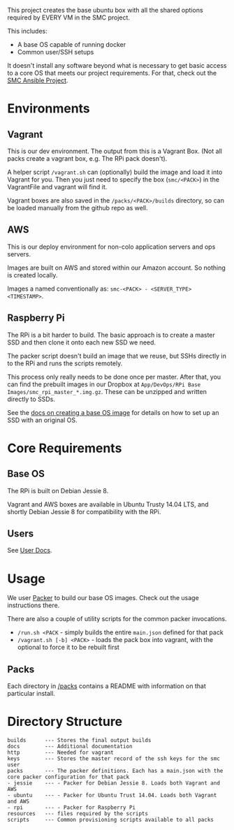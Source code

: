 This project creates the base ubuntu box with all the shared options required by EVERY VM in the SMC project.

This includes:

* A base OS capable of running docker
* Common user/SSH setups

It doesn't install any software beyond what is necessary to get basic access to a core OS that meets our project requirements. 
For that, check out the [SMC Ansible Project](https://bitbucket.org/perchten/smc-ansible).

# Environments

## Vagrant

This is our dev environment. The output from this is a Vagrant Box. (Not all packs create a vagrant box, e.g. The RPi pack doesn't).

A helper script `/vagrant.sh` can (optionally) build the image and load it into Vagrant for you. Then you just need to specify
the box (`smc/<PACK>`) in the VagrantFile and vagrant will find it.

Vagrant boxes are also saved in the `/packs/<PACK>/builds` directory, so can be loaded manually from the github repo as well.


## AWS

This is our deploy environment for non-colo application servers and ops servers.
 
Images are built on AWS and stored within our Amazon account. So nothing is created locally.  

Images a named conventionally as: `smc-<PACK> - <SERVER_TYPE> <TIMESTAMP>`.



## Raspberry Pi

The RPi is a bit harder to build. The basic approach is to create a master SSD and then clone it onto each new SSD we need.

The packer script doesn't build an image that we reuse, but SSHs directly in to the RPi and runs the scripts remotely. 

This process only really needs to be done once per master. After that, you can find the prebuilt images in our Dropbox
at `App/DevOps/RPi Base Images/smc_rpi_master_*.img.gz`. These can be unzipped and written directly to SSDs. 

See the [docs on creating a base OS image](/docs/base_os_img.md) for details on how to set up an SSD with an original OS.



# Core Requirements


## Base OS

The RPi is built on Debian Jessie 8.

Vagrant and AWS boxes are available in Ubuntu Trusty 14.04 LTS, and shortly Debian Jessie 8 for compatibility with the RPi.


## Users

See [User Docs](/docs/users.md).



# Usage

We user [Packer](https://www.packer.io/) to build our base OS images. Check out the usage instructions there.

There are also a couple of utility scripts for the common packer invocations.
 
* `/run.sh <PACK` - simply builds the entire `main.json` defined for that pack
* `/vagrant.sh [-b] <PACK>` - loads the pack box into vagrant, with the optional to force it to be rebuilt first


## Packs

Each directory in [/packs](/packs) contains a README with information on that particular install.
 
 
# Directory Structure

```
builds      --- Stores the final output builds
docs        --- Additional documentation
http        --- Needed for vagrant
keys        --- Stores the master record of the ssh keys for the smc user
packs       --- The packer definitions. Each has a main.json with the core packer configuration for that pack
- jessie    --- - Packer for Debian Jessie 8. Loads both Vagrant and AWS 
- ubuntu    --- - Packer for Ubuntu Trust 14.04. Loads both Vagrant and AWS
- rpi       --- - Packer for Raspberry Pi
resources   --- files required by the scripts
scripts     --- Common provisioning scripts available to all packs 
```